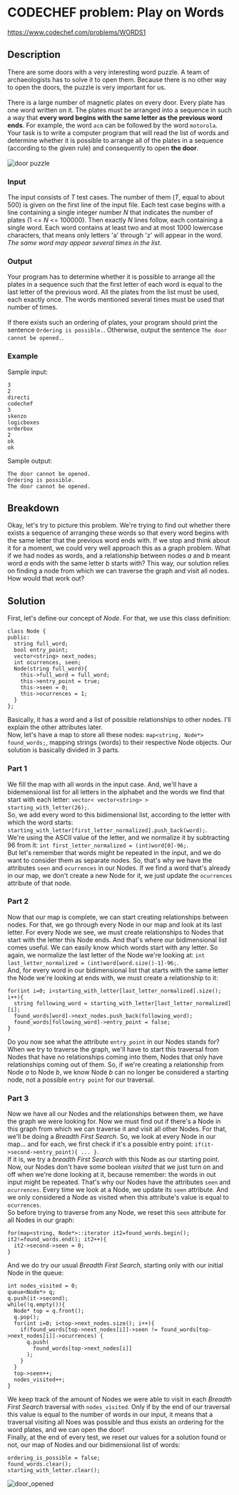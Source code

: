 # CODECHEF problem: Play on Words
https://www.codechef.com/problems/WORDS1

## Description
There are some doors with a very interesting word puzzle. A team of archaeologists has to solve it to open them. Because there is no other way to open the doors, the puzzle is very important for us. <br/>
<br/>
There is a large number of magnetic plates on every door. Every plate has one word written on it. The plates must be arranged into a sequence in such a way that **every word begins with the same letter as the previous word ends**. For example, the word ```acm``` can be followed by the word ```motorola```. Your task is to write a computer program that will read the list of words and determine whether it is possible to arrange all of the plates in a sequence (according to the given rule) and consequently to open **the door**. <br/>
<br/>
![door puzzle](https://i2-prod.mirror.co.uk/incoming/article6212005.ece/ALTERNATES/s810/Maze-Lock.jpg)<br/>

### Input
The input consists of _T_ test cases. The number of them (_T_, equal to about 500) is given on the first line of the input file. Each test case begins with a line containing a single integer number _N_ that indicates the number of plates (1 <= _N_ <= 100000). Then exactly _N_ lines follow, each containing a single word. Each word contains at least two and at most 1000 lowercase characters, that means only letters 'a' through 'z' will appear in the word. _The same word may appear several times in the list_.

### Output
Your program has to determine whether it is possible to arrange all the plates in a sequence such that the first letter of each word is equal to the last letter of the previous word. All the plates from the list must be used, each exactly once. The words mentioned several times must be used that number of times. <br/>
<br/>
If there exists such an ordering of plates, your program should print the sentence ```Ordering is possible.```. Otherwise, output the sentence ```The door cannot be opened.```.

### Example
Sample input:
```
3
2
directi
codechef
3
skenzo
logicboxes
orderbox
2
ok
ok
```

Sample output:
```
The door cannot be opened.
Ordering is possible.
The door cannot be opened.
```

## Breakdown
Okay, let's try to picture this problem. We're trying to find out whether there exists a sequence of arranging these words so that every word begins with the same letter that the previous word ends with. If we stop and think about it for a moment, we could very well approach this as a graph problem. What if we had nodes as words, and a relationship between nodes _a_ and _b_ meant word _a_ ends with the same letter _b_ starts with? This way, our solution relies on finding a node from which we can traverse the graph and visit all nodes. How would that work out?

## Solution
First, let's define our concept of _Node_. For that, we use this class definition:
```
class Node {
public:
  string full_word;
  bool entry_point;
  vector<string> next_nodes;
  int ocurrences, seen;
  Node(string full_word){
    this->full_word = full_word;
    this->entry_point = true;
    this->seen = 0;
    this->ocurrences = 1;
  }
};
```
Basically, it has a word and a list of possible relationships to other nodes. I'll explain the other attributes later. <br/>
Now, let's have a map to store all these nodes: ```map<string, Node*> found_words;```, mapping strings (words) to their respective Node objects. Our solution is basically divided in 3 parts.

### Part 1
We fill the map with all words in the input case. And, we'll have a bidemensional list for all letters in the alphabet and the words we find that start with each letter: ```vector< vector<string> > starting_with_letter(26);```. <br/>
So, we add every word to this bidimensional list, according to the letter with which the word starts: ```starting_with_letter[first_letter_normalized].push_back(word);```. <br/>
We're using the ASCII value of the letter, and we normalize it by subtracting 96 from it: ```int first_letter_normalized = (int)word[0]-96;```. <br/>
But let's remember that words might be repeated in the input, and we do want to consider them as separate nodes. So, that's why we have the attributes ```seen``` and ```ocurrences``` in our Nodes. If we find a word that's already in our map, we don't create a new Node for it, we just update the ```ocurrences``` attribute of that node.

### Part 2
Now that our map is complete, we can start creating relationships between nodes. For that, we go through every Node in our map and look at its last letter. For every Node we see, we must create relationships to Nodes that start with the letter this Node ends. And that's where our bidimensional list comes useful. We can easily know which words start with any letter. So again, we normalize the last letter of the Node we're looking at: ```int last_letter_normalized = (int)word[word.size()-1]-96;```. <br/>
And, for every word in our bidimensional list that starts with the same letter the Node we're looking at ends with, we must create a relationship to it:
```
for(int i=0; i<starting_with_letter[last_letter_normalized].size(); i++){
  string following_word = starting_with_letter[last_letter_normalized][i];
  found_words[word]->next_nodes.push_back(following_word);
  found_words[following_word]->entry_point = false;
}
```
Do you now see what the attribute ```entry_point``` in our Nodes stands for? When we try to traverse the graph, we'll have to start this traversal from Nodes that have no relationships coming into them, Nodes that only have relationships coming out of them. So, if we're creating a relationship from Node _a_ to Node _b_, we know Node _b_ can no longer be considered a starting node, not a possible ```entry point``` for our traversal.

### Part 3
Now we have all our Nodes and the relationships between them, we have the graph we were looking for. Now we must find out if there's a Node in this graph from which we can traverse it and visit all other Nodes. For that, we'll be doing a _Breadth First Search_. So, we look at every Node in our map... and for each, we first check if it's a possible entry point: ```if(it->second->entry_point){ ... }```. <br/>
If it is, we try a _breadth First Search_ with this Node as our starting point. Now, our Nodes don't have some boolean _visited_ that we just turn on and off when we're done looking at it, because remember: the words in out input might be repeated. That's why our Nodes have the attributes ```seen``` and ```ocurrences```. Every time we look at a Node, we update its ```seen``` attribute. And we only considered a Node as visited when this attribute's value is equal to ```ocurrences```. <br/>
So before trying to traverse from any Node, we reset this ```seen``` attribute for all Nodes in our graph:
```
for(map<string, Node*>::iterator it2=found_words.begin(); it2!=found_words.end(); it2++){
  it2->second->seen = 0;
}
```
And we do try our usual _Breadth First Search_, starting only with our initial Node in the queue:
```
int nodes_visited = 0;
queue<Node*> q;
q.push(it->second);
while(!q.empty()){
  Node* top = q.front();
  q.pop();
  for(int i=0; i<top->next_nodes.size(); i++){
    if(found_words[top->next_nodes[i]]->seen != found_words[top->next_nodes[i]]->ocurrences) {
      q.push(
        found_words[top->next_nodes[i]]
      );
    }
  }
  top->seen++;
  nodes_visited++;
}
```
We keep track of the amount of Nodes we were able to visit in each _Breadth First Search_ traversal with ```nodes_visited```. Only if by the end of our traversal this value is equal to the number of words in our input, it means that a traversal visiting all Noes was possible and thus exists an ordering for the word plates, and we can open the door! <br/>
Finally, at the end of every test, we reset our values for a solution found or not, our map of Nodes and our bidimensional list of words:
```
ordering_is_possible = false;
found_words.clear();
starting_with_letter.clear();
```
![door_opened](https://freelyphotos.com/freely_images/freely-10109.jpg)
